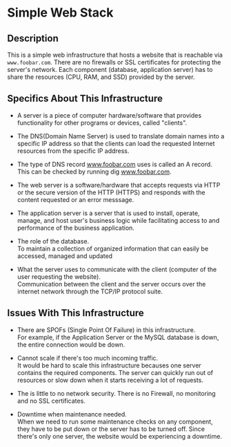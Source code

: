 # Simple Web Stack

## Description

This is a simple web infrastructure that hosts a website that is reachable via `www.foobar.com`. There are no firewalls or SSL certificates for protecting the server's network. Each component (database, application server) has to share the resources (CPU, RAM, and SSD) provided by the server.

## Specifics About This Infrastructure

+ A server is a piece of computer hardware/software that provides functionality for other programs or devices, called "clients".

+ The DNS(Domain Name Server) is used to translate domain names into a specific IP address so that the clients can load the requested Internet resources from the specific IP address.

+ The type of DNS record www.foobar.com uses is called an A record. This can be checked by running dig www.foobar.com.

+ The web server is a software/hardware that accepts requests via HTTP or the secure version of the HTTP (HTTPS) and responds with the content requested or an error messsage.

+ The application server is a server that is used to install, operate, manage, and host user's business logic while facilitating access to and performance of the business application.
  
+ The role of the database.<br/>To maintain a collection of organized information that can easily be accessed, managed and updated

+ What the server uses to communicate with the client (computer of the user requesting the website).<br/>Communication between the client and the server occurs over the internet network through the TCP/IP protocol suite.

## Issues With This Infrastructure

+ There are SPOFs (Single Point Of Failure) in this infrastructure.<br/>For example, if the Application Server or the MySQL database is down, the entire connection would be down.

+ Cannot scale if there's too much incoming traffic.<br/>It would be hard to scale this infrastructure becauses one server contains the required components. The server can quickly run out of resources or slow down when it starts receiving a lot of requests.
  
+ The is little to no network security. There is no Firewall, no monitoring and no SSL certificates.  

+ Downtime when maintenance needed.<br/>When we need to run some maintenance checks on any component, they have to be put down or the server has to be turned off. Since there's only one server, the website would be experiencing a downtime.

